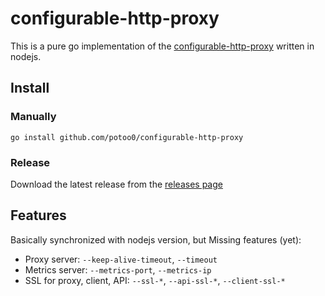 # configurable-http-proxy

This is a pure go implementation of the
[configurable-http-proxy](https://github.com/jupyterhub/configurable-http-proxy)
written in nodejs.

## Install

### Manually

```
go install github.com/potoo0/configurable-http-proxy
```

### Release

Download the latest release from the [releases page]()

## Features

Basically synchronized with nodejs version, but
Missing features (yet):

- Proxy server: `--keep-alive-timeout`, `--timeout`
- Metrics server: `--metrics-port`, `--metrics-ip`
- SSL for proxy, client, API: `--ssl-*`, `--api-ssl-*`, `--client-ssl-*`
